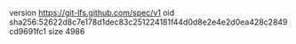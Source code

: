 version https://git-lfs.github.com/spec/v1
oid sha256:52622d8c7e178d1dec83c251224181f44d0d8e2e4e2d0ea428c2849cd9691fc1
size 4986
